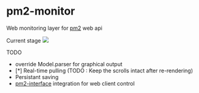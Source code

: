 pm2-monitor
===========

Web monitoring layer for [pm2](https://github.com/Unitech/pm2) web api

Current stage
<img src="https://dl.dropboxusercontent.com/u/36220055/Screenshot%20from%202013-11-01%2015%3A32%3A36.png">


TODO  
  
* override Model.parser for graphical output  
* [*] Real-time pulling (TODO : Keep the scrolls intact after re-rendering)
* Persistant saving  
* [pm2-interface](https://github.com/Unitech/pm2-interface) integration for web client control  
